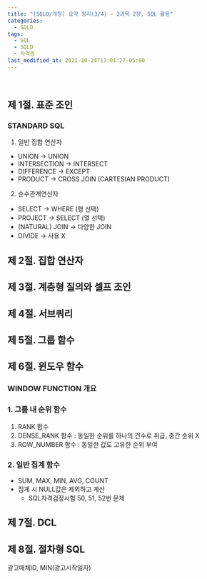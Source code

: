```yaml
---
title: "[SQLD/개정] 요약 정리(3/4) - 2과목 2장, SQL 활용"
categories:
  - SQLD
tags:
  - SQL
  - SQLD
  - 자격증
last_modified_at: 2021-10-24T13:01:27-05:00
---
```


&nbsp;
## 제 1절. 표준 조인

### STANDARD SQL

1. 일반 집합 연산자
- UNION -> UNION
- INTERSECTION -> INTERSECT
- DIFFERENCE -> EXCEPT
- PRODUCT -> CROSS JOIN (CARTESIAN PRODUCT)

2. 순수관계연산자
- SELECT -> WHERE (행 선택)
- PROJECT -> SELECT (열 선택)
- (NATURAL) JOIN -> 다양한 JOIN 
- DIVIDE -> 사용 X

## 제 2절. 집합 연산자

## 제 3절. 계층형 질의와 셀프 조인

## 제 4절. 서브쿼리

## 제 5절. 그룹 함수

## 제 6절. 윈도우 함수

### WINDOW FUNCTION 개요

### 1. 그룹 내 순위 함수

1. RANK 함수
2. DENSE_RANK 함수 : 동일한 순위를 하나의 건수로 취급, 중간 순위 X
3. ROW_NUMBER 함수 : 동일한 값도 고유한 순위 부여

### 2. 일반 집계 함수
- SUM, MAX, MIN, AVG, COUNT
- 집계 시 NULL값은 제외하고 계산
  - SQL자격검정시험 50, 51, 52번 문제 

## 제 7절. DCL

## 제 8절. 절차형 SQL

광고매체ID, MIN(광고시작일자)

